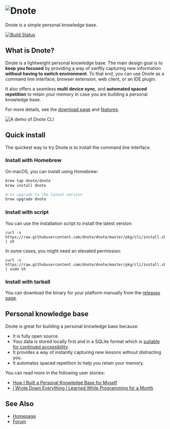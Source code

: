 ![Dnote](assets/logo.png)
=========================

Dnote is a simple personal knowledge base.

[![Build Status](https://travis-ci.org/dnote/dnote.svg?branch=master)](https://travis-ci.org/dnote/dnote)

## What is Dnote?

Dnote is a lightweight personal knowledge base. The main design goal is to **keep you focused** by providing a way of swiftly capturing new information **without having to switch environment**. To that end, you can use Dnote as a command line interface, browser extension, web client, or an IDE plugin.

It also offers a seamless **multi device sync**, and **automated spaced repetition** to retain your memory in case you are building a personal knowledge base.

For more details, see the [download page](https://www.getdnote.com/download) and [features](https://www.getdnote.com/pricing).

![A demo of Dnote CLI](assets/cli.gif)

## Quick install

The quickest way to try Dnote is to install the command line interface.

### Install with Homebrew

On macOS, you can install using Homebrew:

```sh
brew tap dnote/dnote
brew install dnote

# to upgrade to the latest version
brew upgrade dnote
```

### Install with script

You can use the installation script to install the latest version:

    curl -s https://raw.githubusercontent.com/dnote/dnote/master/pkg/cli/install.sh | sh

In some cases, you might need an elevated permission:

    curl -s https://raw.githubusercontent.com/dnote/dnote/master/pkg/cli/install.sh | sudo sh

### Install with tarball

You can download the binary for your platform manually from the [releases page](https://github.com/dnote/dnote/releases).

## Personal knowledge base

Dnote is great for building a personal knowledge base because:

* It is fully open source.
* Your data is stored locally first and in a SQLite format which is [suitable for continued accessibility](https://www.sqlite.org/locrsf.html).
* It provides a way of instantly capturing new lessons without distracting you.
* It automates spaced repetition to help you retain your memory.

You can read more in the following user stories:

- [How I Built a Personal Knowledge Base for Myself](https://www.getdnote.com/blog/how-i-built-personal-knowledge-base-for-myself/)
- [I Wrote Down Everything I Learned While Programming for a Month](https://www.getdnote.com/blog/writing-everything-i-learn-coding-for-a-month/)

## See Also

- [Homepage](https://www.getdnote.com)
- [Forum](https://forum.getdnote.com)
